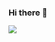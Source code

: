 ### Hi there 👋

<img src="https://github-readme-stats.vercel.app/api?username=chenjiahan&show_icons=true&icon_color=ad0d52&text_color=24292e&bg_color=ffffff&hide_title=true
">
